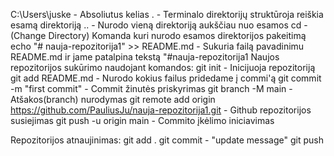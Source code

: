 C:\Users\juske                            - Absoliutus kelias
. - Terminalo direktorijų struktūroja reiškia esamą direktoriją
.. - Nurodo vieną direktoriją aukščiau nuo esamos
cd - (Change Directory) Komanda kuri nurodo esamos direktorijos pakeitimą
echo "# nauja-repozitorija1" >> README.md - Sukuria failą pavadinimu README.md ir jame patalpina tekstą "#nauja-repozitorija1
Naujos repozitorijos sukūrimo naudojant komandos:
git init                                  - Inicijuoja repozitoriją
git add README.md                         - Nurodo kokius failus pridedame į commi'ą
git commit -m "first commit"              - Commit žinutės priskyrimas
git branch -M main                        - Atšakos(branch) nurodymas
git remote add origin https://github.com/PauliusJu/nauja-repozitorija1.git - Github repozitorijos susiejimas
git push -u origin main                   - Commito įkėlimo iniciavimas

Repozitorijos atnaujinimas:
git add .
git commit - "update message"
git push